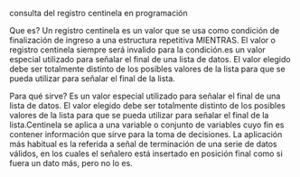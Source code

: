 consulta del registro centinela en programación

Que es?
Un registro centinela es un valor que se usa como condición de finalización de ingreso a una estructura repetitiva MIENTRAS. El valor o registro centinela siempre será invalido para la condición.es un valor especial utilizado para señalar el final de una lista de datos. El valor elegido debe ser totalmente distinto de los posibles valores de la lista para que se pueda utilizar para señalar el final de la lista.

Para qué sirve?
Es un valor especial utilizado para señalar el final de una lista de datos. El valor elegido debe ser totalmente distinto de los posibles valores de la lista para que se pueda utilizar para señalar el final de la lista.Centinela se aplica a una variable o conjunto de variables cuyo fin es contener información que sirve para la toma de decisiones. La aplicación más habitual es la referida a señal de terminación de una serie de datos válidos, en los cuales el señalero está insertado en posición final como si fuera un dato más, pero no lo es.
